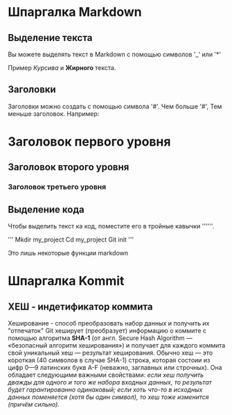 # Шпаргалка Markdown

## Выделение текста

Вы можете выделять текст в Markdown с помощью символов '_' или '*'

Пример _Курсива_ и **Жирного** текста.

## Заголовки

Заголовки можно создать с помощью символа '#'. Чем больше '#', Тем меньше заголовок. Например:

# Заголовок первого уровня
## Заголовок второго уровня
### Заголовок третьего уровня

## Выделение кода 

Чтобы выделить текст ка код, поместите его в тройные кавычки ''''''.

'''
Mkdir my_project
Cd my_project
Git init
'''

Это лишь некоторые функции markdown



# Шпаргалка **Kommit**

## ХЕШ - индетификатор коммита
Хеширование - способ преобразовать набор данных и получить их "отпечаток" 
Git хеширует (преобразует) информацию о коммите с помощью алгоритма **SHA-1** (от англ. Secure Hash Algorithm — «безопасный алгоритм хеширования») и получает для каждого коммита свой уникальный хеш — результат хеширования.
    Обычно хеш — это короткая (40 символов в случае SHA-1) строка, которая состоии из цифр 0—9 латинских букв A-F (неважно, заглавных или строчных). Она обладает следующими важными свойствами:
_если хеш получить дважды для одного и того же набора входных данных, то результат будет гарантированно одинаковый;_
_если хоть что-то в исходных данных поменяется (хотя бы один символ), то хеш тоже изменится (причём сильно)._
